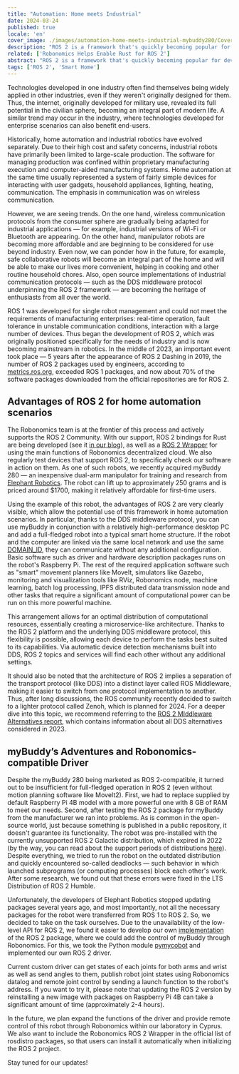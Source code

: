 ```yaml
---
title: "Automation: Home meets Industrial"
date: 2024-03-24
published: true
locale: 'en'
cover_image: ./images/automation-home-meets-industrial-mybuddy280/Cover.png
description: "ROS 2 is a framework that's quickly becoming popular for developing robotics applications. It includes the industry's accumulated experience and shares it with the global community. Our team is actively involved in the development of new ROS 2 packages for the robots we use, as well as integrating them into the decentralized Robonomics network."
related: ['Robonomics Helps Enable Rust for ROS 2']
abstract: "ROS 2 is a framework that's quickly becoming popular for developing robotics applications. It includes the industry's accumulated experience and shares it with the global community. Our team is actively involved in the development of new ROS 2 packages for the robots we use, as well as integrating them into the decentralized Robonomics network."
tags: ['ROS 2', 'Smart Home']
---
```


Technologies developed in one industry often find themselves being widely applied in other industries, even if they weren't originally designed for them. Thus, the internet, originally developed for military use, revealed its full potential in the civilian sphere, becoming an integral part of modern life. A similar trend may occur in the industry, where technologies developed for enterprise scenarios can also benefit end-users. 

Historically, home automation and industrial robotics have evolved separately. Due to their high cost and safety concerns, industrial robots have primarily been limited to large-scale production. The software for managing production was confined within proprietary manufacturing execution and computer-aided manufacturing systems. Home automation at the same time usually represented a system of fairly simple devices for interacting with user gadgets, household appliances, lighting, heating, communication. The emphasis in communication was on wireless communication.

However, we are seeing trends. On the one hand, wireless communication protocols from the consumer sphere are gradually being adapted for industrial applications — for example, industrial versions of Wi-Fi or Bluetooth are appearing. On the other hand, manipulator robots are becoming more affordable and are beginning to be considered for use beyond industry. Even now, we can ponder how in the future, for example, safe collaborative robots will become an integral part of the home and will be able to make our lives more convenient, helping in cooking and other routine household chores. Also, open source implementations of industrial communication protocols — such as the DDS middleware protocol underpinning the ROS 2 framework — are becoming the heritage of enthusiasts from all over the world.

ROS 1 was developed for single robot management and could not meet the requirements of manufacturing enterprises: real-time operation, fault tolerance in unstable communication conditions, interaction with a large number of devices. Thus began the development of ROS 2, which was originally positioned specifically for the needs of industry and is now becoming mainstream in robotics. In the middle of 2023, an important event took place — 5 years after the appearance of ROS 2 Dashing in 2019, the number of ROS 2 packages used by engineers, according to [metrics.ros.org](https://metrics.ros.org/packages_rosdistro.html), exceeded ROS 1 packages, and now about 70% of the software packages downloaded from the official repositories are for ROS 2.

## Advantages of ROS 2 for home automation scenarios

The Robonomics team is at the frontier of this process and actively supports the ROS 2 Community. With our support, ROS 2 bindings for Rust are being developed (see it [in our blog](https://robonomics.network/blog/ros-2-rust-report-2022/)), as well as a [ROS 2 Wrapper](https://github.com/Fingerling42/robonomics-ros2) for using the main functions of Robonomics decentralized cloud. We also regularly test devices that support ROS 2, to specifically check our software in action on them. As one of such robots, we recently acquired myBuddy 280 — an inexpensive dual-arm manipulator for training and research from [Elephant Robotics](https://www.elephantrobotics.com/en/). The robot can lift up to approximately 250 grams and is priced around $1700, making it relatively affordable for first-time users.

<rb-image zoom src="./images/automation-home-meets-industrial-mybuddy280/pic_1_myBuddy_280.png" alt="myBuddy 280 dual arm robot manupulator" />

Using the example of this robot, the advantages of ROS 2 are very clearly visible, which allow the potential use of this framework in home automation scenarios. In particular, thanks to the DDS middleware protocol, you can use myBuddy in conjunction with a relatively high-performance desktop PC and add a full-fledged robot into a typical smart home structure. If the robot and the computer are linked via the same local network and use the same [DOMAIN_ID](https://docs.ros.org/en/rolling/Concepts/Intermediate/About-Domain-ID.html), they can communicate without any additional configuration. Basic software such as driver and hardware description packages runs on the robot's Raspberry Pi. The rest of the required application software such as "smart" movement planners like MoveIt, simulators like Gazebo, monitoring and visualization tools like RViz, Robonomics node, machine learning, batch log processing, IPFS distributed data transmission node and other tasks that require a significant amount of computational power can be run on this more powerful machine.

This arrangement allows for an optimal distribution of computational resources, essentially creating a microservice-like architecture. Thanks to the ROS 2 platform and the underlying DDS middleware protocol, this flexibility is possible, allowing each device to perform the tasks best suited to its capabilities. Via automatic device detection mechanisms built into DDS, ROS 2 topics and services will find each other without any additional settings. 

<rb-image zoom src="./images/automation-home-meets-industrial-mybuddy280/pic_2_ros2_dds_smart_home.png" alt="Smart home with ROS 2 and DDS" />

It should also be noted that the architecture of ROS 2 implies a separation of the transport protocol (like DDS) into a distinct layer called ROS Middleware, making it easier to switch from one protocol implementation to another. Thus, after long discussions, the ROS community recently decided to switch to a lighter protocol called Zenoh, which is planned for 2024. For a deeper dive into this topic, we recommend referring to the [ROS 2 MIddleware Alternatives report](https://discourse.ros.org/uploads/short-url/o9ihvSjCwB8LkzRklpKdeesRTDi.pdf), which contains information about all DDS alternatives considered in 2023.

## myBuddy’s Adventures and Robonomics-compatible Driver

Despite the myBuddy 280 being marketed as ROS 2-compatible, it turned out to be insufficient for full-fledged operation in ROS 2 (even without motion planning software like MoveIt2). First, we had to replace supplied by default Raspberry Pi 4B model with a more powerful one with 8 GB of RAM to meet our needs. Second, after testing the ROS 2 package for myВuddy from the manufacturer we ran into problems. As is common in the open-source world, just because something is published in a public repository, it doesn't guarantee its functionality. The robot was pre-installed with the currently unsupported ROS 2 Galactic distribution, which expired in 2022 (by the way, you can read about the support periods of distributions [here](https://docs.ros.org/en/rolling/Releases.html)). Despite everything, we tried to run the robot on the outdated distribution and quickly encountered so-called deadlocks — such behavior in which launched subprograms (or computing processes) block each other's work. After some research, we found out that these errors were fixed in the LTS Distribution of ROS 2 Humble.

Unfortunately, the developers of Elephant Robotics stopped updating packages several years ago, and most importantly, not all the necessary packages for the robot were transferred from ROS 1 to ROS 2. So, we decided to take on the task ourselves. Due to the unavailability of the low-level API for ROS 2, we found it easier to develop our own [implementation](https://github.com/Fingerling42/mybuddy280-ros2-robonomics) of the ROS 2 package, where we could add the control of myBuddy through Robonomics. For this, we took the Python module [pymycobot](https://pypi.org/project/pymycobot/) and implemented our own ROS 2 driver.

Current custom driver can get states of each joints for both arms and wrist as well as send angles to them, publish robot joint states using Robonomics datalog and remote joint control by sending a launch function to the robot's address. If you want to try it, please note that updating the ROS 2 version by reinstalling a new image with packages on Raspberry Pi 4B can take a significant amount of time (approximately 2-4 hours).

In the future, we plan expand the functions of the driver and provide remote control of this robot through Robonomics within our laboratory in Cyprus. We also want to include the Robonomics ROS 2 Wrapper in the official list of rosdistro packages, so that users can install it automatically when initializing the ROS 2 project. 

Stay tuned for our updates!